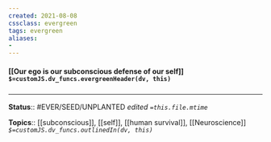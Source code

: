 ```yaml
---
created: 2021-08-08
cssclass: evergreen
tags: evergreen
aliases:
- 
---
```


#### [[Our ego is our subconscious defense of our self]] `$=customJS.dv_funcs.evergreenHeader(dv, this)`



### <hr class="footnote"/>

**Status**:: #EVER/SEED/UNPLANTED 
*edited `=this.file.mtime`*

**Topics**:: [[subconscious]], [[self]], [[human survival]], [[Neuroscience]]
*`$=customJS.dv_funcs.outlinedIn(dv, this)`*

